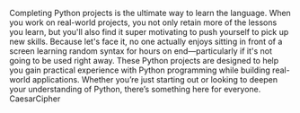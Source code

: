 Completing Python projects is the ultimate way to learn the language. When you work on real-world projects, you not only retain more of the lessons you learn, but you'll also find it super motivating to push yourself to pick up new skills. Because let's face it, no one actually enjoys sitting in front of a screen learning random syntax for hours on end―particularly if it's not going to be used right away.
These Python projects are designed to help you gain practical experience with Python programming while building real-world applications. Whether you’re just starting out or looking to deepen your understanding of Python, there’s something here for everyone.
 CaesarCipher

